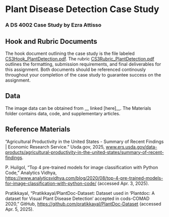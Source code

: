 # Plant Disease Detection Case Study


### A DS 4002 Case Study by Ezra Attisso

## Hook and Rubric Documents
The hook document outlining the case study is the file labeled [CS3Hook_PlantDetection.pdf](/CS3Hook_PlantDetection.pdf). The rubric [CS3Rubric_PlantDetection.pdf](/CS3Rubric_PlantDetection.pdf) outlines the formatting, submission requirements, and final deliverables for this assignment. Both documents should be referenced continously throughout your completion of the case study to guarantee success on the assignment.

## Data
The image data can be obtained from __ linked [here]__. The Materials folder contains data, code, and supplementary articles.

## Reference Materials

“Agricultural Productivity in the United States - Summary of Recent Findings | Economic Research Service.” Usda.gov, 2025, www.ers.usda.gov/data-products/agricultural-productivity-in-the-united-states/summary-of-recent-findings.


P. Huilgol, “Top 4 pre-trained models for image classification with Python Code,” Analytics Vidhya, https://www.analyticsvidhya.com/blog/2020/08/top-4-pre-trained-models-for-image-classification-with-python-code/ (accessed Apr. 3, 2025). 

Pratikkayal, “Pratikkayal/PlantDoc-Dataset: Dataset used in ‘Plantdoc: A dataset for Visual Plant Disease Detection’ accepted in cods-COMAD 2020,” GitHub, https://github.com/pratikkayal/PlantDoc-Dataset (accessed Apr. 5, 2025).
